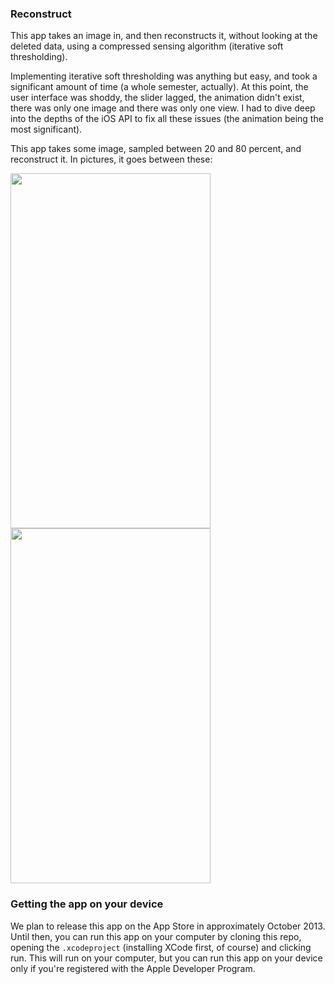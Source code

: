 ### Reconstruct

This app takes an image in, and then reconstructs it, without looking at the
deleted data, using a compressed sensing algorithm (iterative soft
thresholding).

Implementing iterative soft thresholding was anything but easy, and took a
significant amount of time (a whole semester, actually). At this point, the
user interface was shoddy, the slider lagged, the animation didn't exist, there
was only one image and there was only one view. I had to dive deep into the
depths of the iOS API to fix all these issues (the animation being the most
significant).

This app takes some image, sampled between 20 and 80 percent, and reconstruct
it. In pictures, it goes between these:

<!--![this][sample].![this][finished].-->

<img
src=https://raw.github.com/scottsievert/iSensing/master/images/demo/first_final/30p_18lam_30i_2lev.png width="320" height="568">
<img src=https://raw.github.com/scottsievert/iSensing/master/images/demo/first_final/goldy_smoke_sample.png
 width="320" height="568"> 

### Getting the app on your device 
We plan to release this app on the App Store in approximately October 2013.
Until then, you can run this app on your computer by cloning this repo, opening
the `.xcodeproject` (installing XCode first, of course) and clicking run. This will run on your computer, but you
can run this app on your device only if you're registered with the Apple
Developer Program.

[finished]:https://raw.github.com/scottsievert/iSensing/master/images/demo/first_final/30p_18lam_30i_2lev.png
[sample]:https://raw.github.com/scottsievert/iSensing/master/images/demo/first_final/goldy_smoke_sample.png

